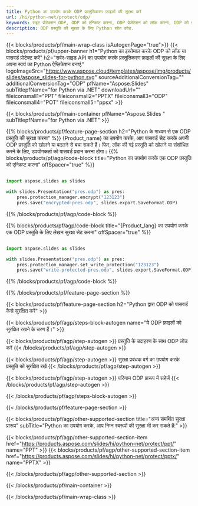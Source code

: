 ```yaml
---
title: Python का उपयोग करके ODP प्रस्तुतिकरण फ़ाइलों की सुरक्षा करें
url: /hi/python-net/protect/odp/
keywords: राइट प्रोटेक्शन ODP, ODP को एन्क्रिप्ट करना, ODP प्रेजेंटेशन को लॉक करना, ODP को प्रोटेक्ट करना
description: ODP प्रस्तुति की सुरक्षा के लिए Python स्रोत कोड.
---
```


{{< blocks/products/pf/main-wrap-class isAutogenPage="true">}}
{{< blocks/products/pf/upper-banner h1="Python का इस्तेमाल करके ODP को लॉक या पासवर्ड प्रोटेक्ट करें" h2="सर्वर-साइड API का उपयोग करके प्रस्तुतिकरण फ़ाइलों की सुरक्षा के लिए अपना स्वयं का Python ऐप्लिकेशन बनाएं." logoImageSrc="https://www.aspose.cloud/templates/aspose/img/products/slides/aspose_slides-for-python.svg" sourceAdditionalConversionTag="" additionalConversionTag="ODP" pfName="Aspose.Slides" subTitlepfName="for Python via .NET" downloadUrl="" fileiconsmall1="PPT" fileiconsmall2="PPTX" fileiconsmall3="ODP" fileiconsmall4="POT" fileiconsmall5="ppsx" >}}

{{< blocks/products/pf/main-container pfName="Aspose.Slides " subTitlepfName="for Python via .NET" >}}

{{% blocks/products/pf/feature-page-section  h2="Python के माध्यम से एक ODP प्रस्तुति की सुरक्षा करना" %}}
{Product_name} का उपयोग करके, आप पासवर्ड सेट करके अपनी ODP प्रस्तुति को खोलने या बदलने से बचा सकते हैं। फिर, लॉक की गई प्रस्तुति को खोलने या संशोधित करने के लिए, उपयोगकर्ता को पासवर्ड प्रदान करना होगा।
{{% blocks/products/pf/agp/code-block title="Python का उपयोग करके एक ODP प्रस्तुति को एन्क्रिप्ट करना" offSpacer="true" %}}

```py

import aspose.slides as slides

with slides.Presentation("pres.odp") as pres:
    pres.protection_manager.encrypt("123123")
    pres.save("encrypted-pres.odp", slides.export.SaveFormat.ODP)
```

{{% /blocks/products/pf/agp/code-block %}}

{{% blocks/products/pf/agp/code-block title="{Product_lang} का उपयोग करके एक ODP प्रस्तुति के लिए लेखन सुरक्षा सेट करना" offSpacer="true" %}}

```py

import aspose.slides as slides

with slides.Presentation("pres.odp") as pres:
    pres.protection_manager.set_write_protection("123123")
    pres.save("write-protected-pres.odp", slides.export.SaveFormat.ODP)
```

{{% /blocks/products/pf/agp/code-block %}}

{{% /blocks/products/pf/feature-page-section %}}

{{< blocks/products/pf/feature-page-section  h2="Python द्वारा ODP को पासवर्ड कैसे सुरक्षित करें" >}}

{{< blocks/products/pf/agp/steps-block-autogen name="ये ODP फ़ाइलों को सुरक्षित रखने के चरण हैं।" >}}

{{< blocks/products/pf/agp/step-autogen >}}
प्रस्तुति के उदाहरण के साथ ODP लोड करें
{{< /blocks/products/pf/agp/step-autogen >}}

{{< blocks/products/pf/agp/step-autogen >}}
सुरक्षा प्रबंधक वर्ग का उपयोग करके प्रस्तुति को सुरक्षित रखें
{{< /blocks/products/pf/agp/step-autogen >}}

{{< blocks/products/pf/agp/step-autogen >}}
परिणाम ODP प्रारूप में सहेजें
{{< /blocks/products/pf/agp/step-autogen >}}

{{< /blocks/products/pf/agp/steps-block-autogen >}}

{{< /blocks/products/pf/feature-page-section >}}

{{< blocks/products/pf/agp/other-supported-section title="अन्य समर्थित सुरक्षा प्रारूप" subTitle="Python का उपयोग करके, आप निम्न स्वरूपों की सुरक्षा भी कर सकते हैं:" >}}

{{< blocks/products/pf/agp/other-supported-section-item href="https://products.aspose.com/slides/hi/python-net/protect/ppt/" name="PPT" >}}
{{< blocks/products/pf/agp/other-supported-section-item href="https://products.aspose.com/slides/hi/python-net/protect/pptx/" name="PPTX" >}}


{{< /blocks/products/pf/agp/other-supported-section >}}

{{< /blocks/products/pf/main-container >}}
    
{{< /blocks/products/pf/main-wrap-class >}}